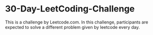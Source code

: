 # 30-Day-LeetCoding-Challenge
This is a challenge by Leetcode.com. In this challenge, participants are expected to solve a different problem given by leetcode every day.
